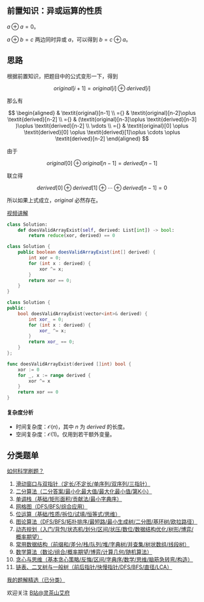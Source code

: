 ## 前置知识：异或运算的性质

$a\oplus a = 0$。

$a\oplus b = c$ 两边同时异或 $a$，可以得到 $b = c\oplus a$。

## 思路

根据前置知识，把题目中的公式变形一下，得到

$$
\textit{original}[i+1] = \textit{original}[i]\oplus \textit{derived}[i]
$$

那么有

$$
\begin{aligned}
    & \textit{original}[n-1]      \\
={} & \textit{original}[n-2]\oplus \textit{derived}[n-2]        \\
={} & (\textit{original}[n-3]\oplus \textit{derived}[n-3] )\oplus \textit{derived}[n-2]        \\
\vdots \\
={} & \textit{original}[0] \oplus \textit{derived}[0] \oplus \textit{derived}[1]\oplus \cdots \oplus \textit{derived}[n-2]
\end{aligned}
$$

由于 

$$
\textit{original}[0]\oplus \textit{original}[n-1] =\textit{derived}[n-1]
$$

联立得

$$
\textit{derived}[0] \oplus \textit{derived}[1] \oplus\cdots \oplus \textit{derived}[n-1] = 0
$$

所以如果上式成立，$\textit{original}$ 必然存在。

[视频讲解](https://www.bilibili.com/video/BV1ka4y137ua/)

```py [sol-Python3]
class Solution:
    def doesValidArrayExist(self, derived: List[int]) -> bool:
        return reduce(xor, derived) == 0
```

```java [sol-Java]
class Solution {
    public boolean doesValidArrayExist(int[] derived) {
        int xor = 0;
        for (int x : derived) {
            xor ^= x;
        }
        return xor == 0;
    }
}
```

```cpp [sol-C++]
class Solution {
public:
    bool doesValidArrayExist(vector<int>& derived) {
        int xor_ = 0;
        for (int x : derived) {
            xor_ ^= x;
        }
        return xor_ == 0;
    }
};
```

```go [sol-Go]
func doesValidArrayExist(derived []int) bool {
	xor := 0
	for _, x := range derived {
		xor ^= x
	}
	return xor == 0
}
```

#### 复杂度分析

- 时间复杂度：$\mathcal{O}(n)$，其中 $n$ 为 $\textit{derived}$ 的长度。
- 空间复杂度：$\mathcal{O}(1)$。仅用到若干额外变量。

## 分类题单

[如何科学刷题？](https://leetcode.cn/circle/discuss/RvFUtj/)

1. [滑动窗口与双指针（定长/不定长/单序列/双序列/三指针）](https://leetcode.cn/circle/discuss/0viNMK/)
2. [二分算法（二分答案/最小化最大值/最大化最小值/第K小）](https://leetcode.cn/circle/discuss/SqopEo/)
3. [单调栈（基础/矩形面积/贡献法/最小字典序）](https://leetcode.cn/circle/discuss/9oZFK9/)
4. [网格图（DFS/BFS/综合应用）](https://leetcode.cn/circle/discuss/YiXPXW/)
5. [位运算（基础/性质/拆位/试填/恒等式/思维）](https://leetcode.cn/circle/discuss/dHn9Vk/)
6. [图论算法（DFS/BFS/拓扑排序/最短路/最小生成树/二分图/基环树/欧拉路径）](https://leetcode.cn/circle/discuss/01LUak/)
7. [动态规划（入门/背包/状态机/划分/区间/状压/数位/数据结构优化/树形/博弈/概率期望）](https://leetcode.cn/circle/discuss/tXLS3i/)
8. [常用数据结构（前缀和/差分/栈/队列/堆/字典树/并查集/树状数组/线段树）](https://leetcode.cn/circle/discuss/mOr1u6/)
9. [数学算法（数论/组合/概率期望/博弈/计算几何/随机算法）](https://leetcode.cn/circle/discuss/IYT3ss/)
10. [贪心与思维（基本贪心策略/反悔/区间/字典序/数学/思维/脑筋急转弯/构造）](https://leetcode.cn/circle/discuss/g6KTKL/)
11. [链表、二叉树与一般树（前后指针/快慢指针/DFS/BFS/直径/LCA）](https://leetcode.cn/circle/discuss/K0n2gO/)

[我的题解精选（已分类）](https://github.com/EndlessCheng/codeforces-go/blob/master/leetcode/SOLUTIONS.md)

欢迎关注 [B站@灵茶山艾府](https://space.bilibili.com/206214)
